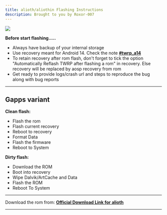 ```yaml
---
title: alioth/aliothin Flashing Instructions
description: Brought to you by Roxor-007
---
```


<a href="#"><img align="center" img src="/assets/installation.png" /></a>

**Before start flashing.....**

- Always have backup of your internal storage
- Use recovery meant for Android 14. Check the note [**#twrp_a14**](https://t.me/matrixxalioth)
- To retain recovery after rom flash, don't forget to tick the option "Automatically Reflash TWRP after flashing a rom" in recovery. Else recovery will be replaced by aosp recovery from rom
- Get ready to provide logs/crash url and steps to reproduce the bug along with bug reports

----

## Gapps variant

**Clean flash:**
- Flash the rom 
- Flash current recovery
- Reboot to recovery 
- Format Data
- Flash the firmware
- Reboot to System

**Dirty flash:**
- Download the ROM
- Boot into recovery
- Wipe Dalvik/ArtCache and Data
- Flash the ROM
- Reboot To System

----
Download the rom from: [**Official Download Link for alioth**](https://sourceforge.net/projects/projectmatrixx/files/Android-14/alioth/)

----